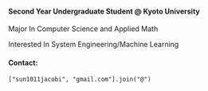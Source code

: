 
#### Second Year Undergraduate Student @ Kyoto University

Major In Computer Science and Applied Math

Interested In System Engineering/Machine Learning

#### Contact:

`["sun1011jacobi", "gmail.com"].join("@")`

